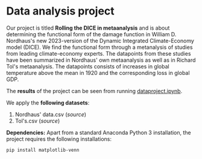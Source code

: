 # Data analysis project

Our project is titled **Rolling the DICE in metaanalysis** and is about determining the functional form of the damage function in William D. Nordhaus's new 2023-version of the Dynamic Integrated Climate-Economy model (DICE). We find the functional form through a metanalysis of studies from leading climate-economy experts. The datapoints from these studies have been summarized in Nordhaus' own metaanalysis as well as in Richard Tol's metaanalysis. The datapoints consists of increases in global temperature above the mean in 1920 and the corresponding loss in global GDP. 

The **results** of the project can be seen from running [dataproject.ipynb](dataproject.ipynb).

We apply the **following datasets**:

1. Nordhaus' data.csv (*source*) 
1. Tol's.csv (*source*)

**Dependencies:** Apart from a standard Anaconda Python 3 installation, the project requires the following installations:

``pip install matplotlib-venn``
